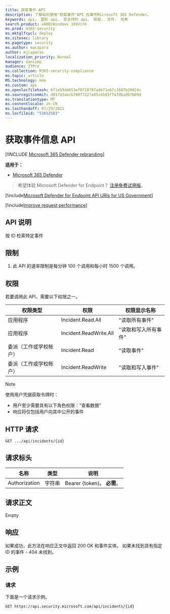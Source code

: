 ```yaml
---
title: 获取事件 API
description: 了解如何使用"获取事件"API 在事件Microsoft 365 Defender。
keywords: api， 图形 api， 受支持的 api， 获取， 文件， 哈希
search.product: eADQiWindows 10XVcnh
ms.prod: m365-security
ms.mktglfcycl: deploy
ms.sitesec: library
ms.pagetype: security
ms.author: macapara
author: mjcaparas
localization_priority: Normal
manager: dansimp
audience: ITPro
ms.collection: M365-security-compliance
ms.topic: article
MS.technology: mde
ms.custom: api
ms.openlocfilehash: 6f1e59dd653ef0718797a4b71e67c3607b39824c
ms.sourcegitcommit: d817a3aecb700f7227a05cd165ffa7dbad67b09d
ms.translationtype: MT
ms.contentlocale: zh-CN
ms.lasthandoff: 07/29/2021
ms.locfileid: "53652583"
---
```

# <a name="get-incident-information-api"></a>获取事件信息 API

[!INCLUDE [Microsoft 365 Defender rebranding](../../includes/microsoft-defender.md)]

**适用于：**
- [Microsoft 365 Defender](https://go.microsoft.com/fwlink/?linkid=2118804)

> 希望体验 Microsoft Defender for Endpoint？ [注册免费试用版](https://www.microsoft.com/microsoft-365/windows/microsoft-defender-atp?ocid=docs-wdatp-exposedapis-abovefoldlink)。

[!include[Microsoft Defender for Endpoint API URIs for US Government](../../includes/microsoft-defender-api-usgov.md)]

[!include[Improve request performance](../../includes/improve-request-performance.md)]

## <a name="api-description"></a>API 说明

按 ID 检索特定事件

## <a name="limitations"></a>限制

1. 此 API 的速率限制是每分钟 100 个调用和每小时 1500 个调用。

## <a name="permissions"></a>权限

若要调用此 API，需要以下权限之一。

权限类型|权限|权限显示名称
---|---|---
应用程序|Incident.Read.All|"读取所有事件"
应用程序|Incident.ReadWrite.All|"读取和写入所有事件"
委派（工作或学校帐户）|Incident.Read|"读取事件"
委派（工作或学校帐户）|Incident.ReadWrite|"读取和写入事件"

> [!NOTE]
>
> 使用用户凭据获取令牌时：
>
> - 用户至少需要具有以下角色权限："查看数据"
> - 响应将仅包括用户向其中公开的事件

## <a name="http-request"></a>HTTP 请求

```console
GET .../api/incidents/{id}
```

## <a name="request-headers"></a>请求标头

名称|类型|说明
---|---|---
Authorization|字符串|Bearer {token}。 **必需**。

## <a name="request-body"></a>请求正文

Empty

## <a name="response"></a>响应

如果成功，此方法在响应正文中返回 200 OK 和事件实体。
如果未找到具有指定 ID 的事件 - 404 未找到。

## <a name="example"></a>示例

### <a name="request"></a>请求

下面是一个请求示例。

```http
GET https://api.security.microsoft.com/api/incidents/{id}
```
